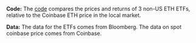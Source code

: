 **Code:** The [code](ETH_ETF.py) compares the prices and returns of 3 non-US ETH ETFs, relative to the Coinbase ETH price in the local market. 

**Data:** The data for the ETFs comes from Bloomberg. The data on spot coinbase price comes from Coinbase. 

